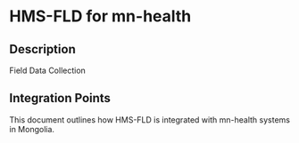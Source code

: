 # HMS-FLD for mn-health

## Description

Field Data Collection

## Integration Points

This document outlines how HMS-FLD is integrated with mn-health systems in Mongolia.
